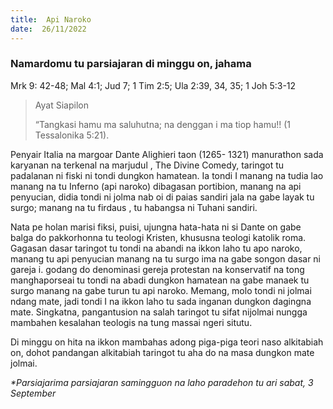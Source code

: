 ```yaml
---
title:  Api Naroko
date:  26/11/2022
---
```


### Namardomu tu parsiajaran di minggu on, jahama
Mrk 9: 42-48; Mal 4:1; Jud 7; 1 Tim 2:5;  Ula 2:39, 34, 35; 1 Joh 5:3-12

> <p>Ayat Siapilon</p>
> “Tangkasi hamu ma saluhutna; na denggan i ma tiop hamu!! (1 Tessalonika 5:21).

Penyair Italia na margoar Dante Alighieri taon (1265- 1321) manurathon sada karyanan na terkenal na marjudul , The Divine Comedy, taringot tu padalanan ni fiski ni tondi dungkon hamatean. Ia tondi I manang na tudia lao manang na tu Inferno (api naroko) dibagasan portibion, manang na api penyucian, didia tondi ni jolma nab oi di paias sandiri jala na gabe layak tu surgo; manang na tu firdaus , tu habangsa ni Tuhani sandiri.

Nata pe holan marisi fiksi, puisi, ujungna hata-hata ni si Dante on gabe balga do pakkorhonna tu teologi Kristen, khususna teologi katolik roma. Gagasan dasar taringot tu tondi na abandi na ikkon laho tu apo naroko, manang  tu api penyucian manang  na tu surgo ima na gabe songon dasar ni gareja i. godang do denominasi gereja protestan  na konservatif na tong  manghaporseai tu tondi na abadi dungkon hamatean na gabe manaek tu surgo  manang na gabe turun tu api naroko. Memang, molo tondi ni jolmai ndang  mate, jadi tondi I na ikkon laho tu sada inganan dungkon dagingna mate. Singkatna, pangantusion  na salah taringot tu sifat nijolmai nungga mambahen kesalahan teologis na tung massai ngeri situtu.

Di minggu on hita na ikkon mambahas adong  piga-piga teori naso alkitabiah on, dohot pandangan alkitabiah taringot tu aha do na masa dungkon mate jolmai.

_*Parsiajarima parsiajaran samingguon na laho paradehon tu ari sabat, 3 September_